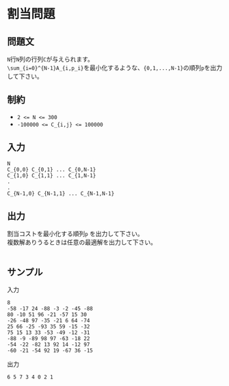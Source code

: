 # 割当問題

## 問題文

`N`行`N`列の行列`C`が与えられます。  
`\sum_{i=0}^{N-1}A_{i,p_i}`を最小化するような、`{0,1,...,N-1}`の順列`p`を出力して下さい。

## 制約

- `2 <= N <= 300`
- `-100000 <= C_{i,j} <= 100000`

## 入力

```
N
C_{0,0} C_{0,1} ... C_{0,N-1}
C_{1,0} C_{1,1} ... C_{1,N-1}
.
.
C_{N-1,0} C_{N-1,1} ... C_{N-1,N-1}
```

## 出力

割当コストを最小化する順列`p` を出力して下さい。  
複数解ありうるときは任意の最適解を出力して下さい。
```
```

## サンプル

入力

```
8
-58 -17 24 -88 -3 -2 -45 -88
80 -10 51 96 -21 -57 15 30
-26 -48 97 -35 -21 6 64 -74
25 66 -25 -93 35 59 -15 -32
75 15 13 33 -53 -49 -12 -31
-88 -9 -89 98 97 -63 -18 22
-54 -22 -82 13 92 14 -12 97
-60 -21 -54 92 19 -67 36 -15
```

出力

```
6 5 7 3 4 0 2 1
```


